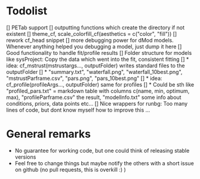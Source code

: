 # Todolist

[] PETab support
[] outputting functions which create the directory if not existent
[] theme_cf, scale_colorfill_cf(aesthetics = c("color", "fill"))
[] rework cf_head snippet
[] more debugging power for dMod models. Whenever anything helped you debugging a model, just dump it here
[] Good functionality to handle fit/profile results
[] Folder structure for models like sysProject: Copy the data which went into the fit, consistent fitting
[] * idea: cf_mstrust(mstrustargs..., outputFolder) writes standard files to the outputFolder
[]    * "summary.txt", "waterfall.png", "waterfall_10best.png", "mstrustParframe.csv", "pars.png", "pars_10best.png"
[] * idea: cf_profile(profileArgs..., outputFolder) same for profiles
[]    * Could be sth like "profiled_pars.txt" = markdown table with columns c(name, min, optimum, max), "profileParframe.csv" the result, "modelInfo.txt" some info about conditions, priors, data points etc...
[] Nice wrappers for runbg: Too many lines of code, but dont know myself how to improve this ...

# General remarks

* No guarantee for working code, but one could think of releasing stable versions
* Feel free to change things but maybe notify the others with a short issue on github (no pull requests, this is overkill :) )
